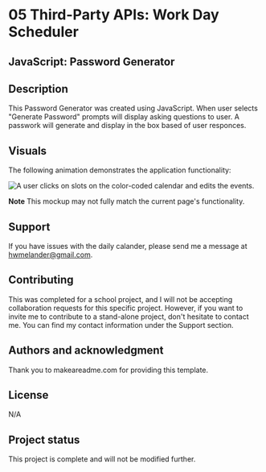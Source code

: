 # 05 Third-Party APIs: Work Day Scheduler
## JavaScript: Password Generator

## Description

This Password Generator was created using JavaScript.  When user selects "Generate Password" prompts will display asking questions to user. A passwork will generate and display in the box based of user responces. 

## Visuals

The following animation demonstrates the application functionality:

![A user clicks on slots on the color-coded calendar and edits the events.](./assets/images/DailyCalanderInAction.gif)

**Note** This mockup may not fully match the current page's functionality.

## Support
If you have issues with the daily calander, please send me a message at hwmelander@gmail.com.

## Contributing
This was completed for a school project, and I will not be accepting collaboration requests for this specific project. However, if you want to invite me to contribute to a stand-alone project, don't hesitate to contact me. You can find my contact information under the Support section.

## Authors and acknowledgment
Thank you to makeareadme.com for providing this template.

## License
N/A

## Project status
This project is complete and will not be modified further.